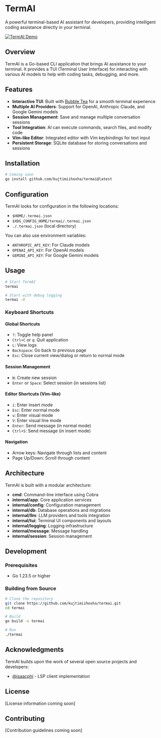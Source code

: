 # TermAI

A powerful terminal-based AI assistant for developers, providing intelligent coding assistance directly in your terminal.

[![TermAI Demo](https://asciinema.org/a/dtc4nJyGSZX79HRUmFLY3gmoy.svg)](https://asciinema.org/a/dtc4nJyGSZX79HRUmFLY3gmoy)

## Overview

TermAI is a Go-based CLI application that brings AI assistance to your terminal. It provides a TUI (Terminal User Interface) for interacting with various AI models to help with coding tasks, debugging, and more.

## Features

- **Interactive TUI**: Built with [Bubble Tea](https://github.com/charmbracelet/bubbletea) for a smooth terminal experience
- **Multiple AI Providers**: Support for OpenAI, Anthropic Claude, and Google Gemini models
- **Session Management**: Save and manage multiple conversation sessions
- **Tool Integration**: AI can execute commands, search files, and modify code
- **Vim-like Editor**: Integrated editor with Vim keybindings for text input
- **Persistent Storage**: SQLite database for storing conversations and sessions

## Installation

```bash
# Coming soon
go install github.com/kujtimiihoxha/termai@latest
```

## Configuration

TermAI looks for configuration in the following locations:

- `$HOME/.termai.json`
- `$XDG_CONFIG_HOME/termai/.termai.json`
- `./.termai.json` (local directory)

You can also use environment variables:

- `ANTHROPIC_API_KEY`: For Claude models
- `OPENAI_API_KEY`: For OpenAI models
- `GEMINI_API_KEY`: For Google Gemini models

## Usage

```bash
# Start TermAI
termai

# Start with debug logging
termai -d
```

### Keyboard Shortcuts

#### Global Shortcuts
- `?`: Toggle help panel
- `Ctrl+C` or `q`: Quit application
- `L`: View logs
- `Backspace`: Go back to previous page
- `Esc`: Close current view/dialog or return to normal mode

#### Session Management
- `N`: Create new session
- `Enter` or `Space`: Select session (in sessions list)

#### Editor Shortcuts (Vim-like)
- `i`: Enter insert mode
- `Esc`: Enter normal mode
- `v`: Enter visual mode
- `V`: Enter visual line mode
- `Enter`: Send message (in normal mode)
- `Ctrl+S`: Send message (in insert mode)

#### Navigation
- Arrow keys: Navigate through lists and content
- Page Up/Down: Scroll through content

## Architecture

TermAI is built with a modular architecture:

- **cmd**: Command-line interface using Cobra
- **internal/app**: Core application services
- **internal/config**: Configuration management
- **internal/db**: Database operations and migrations
- **internal/llm**: LLM providers and tools integration
- **internal/tui**: Terminal UI components and layouts
- **internal/logging**: Logging infrastructure
- **internal/message**: Message handling
- **internal/session**: Session management

## Development

### Prerequisites

- Go 1.23.5 or higher

### Building from Source

```bash
# Clone the repository
git clone https://github.com/kujtimiihoxha/termai.git
cd termai

# Build
go build -o termai

# Run
./termai
```

## Acknowledgments

TermAI builds upon the work of several open source projects and developers:

- [@isaacphi](https://github.com/isaacphi) - LSP client implementation

## License

[License information coming soon]

## Contributing

[Contribution guidelines coming soon]
